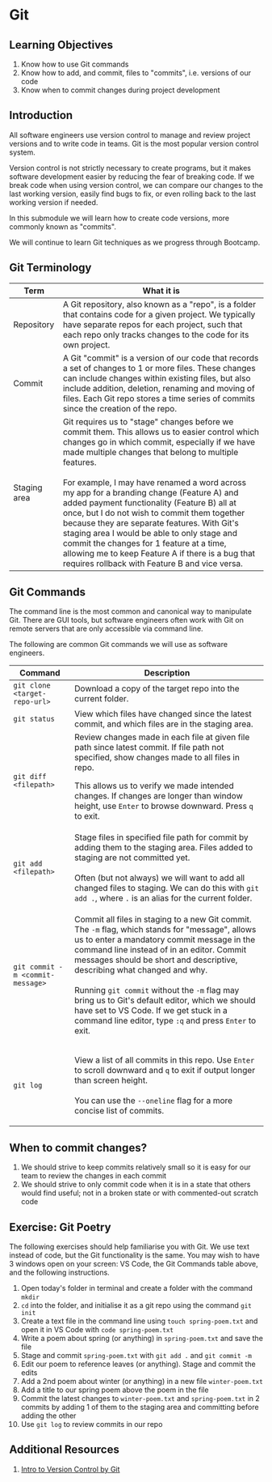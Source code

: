 # Git

## Learning Objectives

1. Know how to use Git commands
2. Know how to add, and commit, files to "commits", i.e. versions of our code
3. Know when to commit changes during project development

## Introduction

All software engineers use version control to manage and review project versions and to write code in teams. Git is the most popular version control system.

Version control is not strictly necessary to create programs, but it makes software development easier by reducing the fear of breaking code. If we break code when using version control, we can compare our changes to the last working version, easily find bugs to fix, or even rolling back to the last working version if needed.

In this submodule we will learn how to create code versions, more commonly known as "commits".&#x20;

We will continue to learn Git techniques as we progress through Bootcamp.

## Git Terminology

| Term         | What it is                                                                                                                                                                                                                                                                                                                                                                                                                                                                                                                                                                                                                                                         |
| ------------ | ------------------------------------------------------------------------------------------------------------------------------------------------------------------------------------------------------------------------------------------------------------------------------------------------------------------------------------------------------------------------------------------------------------------------------------------------------------------------------------------------------------------------------------------------------------------------------------------------------------------------------------------------------------------ |
| Repository   | A Git repository, also known as a "repo", is a folder that contains code for a given project. We typically have separate repos for each project, such that each repo only tracks changes to the code for its own project.                                                                                                                                                                                                                                                                                                                                                                                                                                          |
| Commit       | A Git "commit" is a version of our code that records a set of changes to 1 or more files. These changes can include changes within existing files, but also include addition, deletion, renaming and moving of files. Each Git repo stores a time series of commits since the creation of the repo.                                                                                                                                                                                                                                                                                                                                                                |
| Staging area | Git requires us to "stage" changes before we commit them. This allows us to easier control which changes go in which commit, especially if we have made multiple changes that belong to multiple features.<br><br>For example, I may have renamed a word across my app for a branding change (Feature A) and added payment functionality (Feature B) all at once, but I do not wish to commit them together because they are separate features. With Git's staging area I would be able to only stage and commit the changes for 1 feature at a time, allowing me to keep Feature A if there is a bug that requires rollback with Feature B and vice versa. |

## Git Commands

The command line is the most common and canonical way to manipulate Git. There are GUI tools, but software engineers often work with Git on remote servers that are only accessible via command line.

The following are common Git commands we will use as software engineers.

| Command                          | Description                                                                                                                                                                                                                                                                                                                                                                                                                                                                                                                                        |
| -------------------------------- | -------------------------------------------------------------------------------------------------------------------------------------------------------------------------------------------------------------------------------------------------------------------------------------------------------------------------------------------------------------------------------------------------------------------------------------------------------------------------------------------------------------------------------------------------- |
| `git clone <target-repo-url>`    | Download a copy of the target repo into the current folder.                                                                                                                                                                                                                                                                                                                                                                                                                                                                                        |
| `git status`                     | View which files have changed since the latest commit, and which files are in the staging area.                                                                                                                                                                                                                                                                                                                                                                                                                                                    |
| `git diff <filepath>`            | Review changes made in each file at given file path since latest commit. If file path not specified, show changes made to all files in repo.</p><p>This allows us to verify we made intended changes. If changes are longer than window height, use <code>Enter</code> to browse downward. Press <code>q</code> to exit.                                                                                                                                                                                                                    |
| `git add <filepath>`             | Stage files in specified file path for commit by adding them to the staging area. Files added to staging are not committed yet.<br><br>Often (but not always) we will want to add all changed files to staging. We can do this with <code>git add .</code>, where <code>.</code> is an alias for the current folder.                                                                                                                                                                                                                        |
| `git commit -m <commit-message>` | <p>Commit all files in staging to a new Git commit. The <code>-m</code> flag, which stands for "message", allows us to enter a mandatory commit message in the command line instead of in an editor. Commit messages should be short and descriptive, describing what changed and why.<br><br>Running <code>git commit</code> without the <code>-m</code> flag may bring us to Git's default editor, which we should have set to VS Code. If we get stuck in a command line editor, type <code>:q</code> and press <code>Enter</code> to exit.</p> |
| `git log`                        | <p>View a list of all commits in this repo. Use <code>Enter</code> to scroll downward and <code>q</code> to exit if output longer than screen height. <br><br>You can use the <code>--oneline</code> flag for a more concise list of commits.</p>                                                                                                                                                                                                                                                                                                  |

## When to commit changes?

1. We should strive to keep commits relatively small so it is easy for our team to review the changes in each commit
2. We should strive to only commit code when it is in a state that others would find useful; not in a broken state or with commented-out scratch code

## Exercise: Git Poetry

The following exercises should help familiarise you with Git. We use text instead of code, but the Git functionality is the same. You may wish to have 3 windows open on your screen: VS Code, the Git Commands table above, and the following instructions.

1. Open today's folder in terminal and create a folder with the command `mkdir`
2. `cd` into the folder, and initialise it as a git repo using the command `git init`
3. Create a text file in the command line using `touch spring-poem.txt` and open it in VS Code with `code spring-poem.txt`
4. Write a poem about spring (or anything) in `spring-poem.txt` and save the file
5. Stage and commit `spring-poem.txt` with `git add .` and `git commit -m`
6. Edit our poem to reference leaves (or anything). Stage and commit the edits
7. Add a 2nd poem about winter (or anything) in a new file `winter-poem.txt`
8. Add a title to our spring poem above the poem in the file
9. Commit the latest changes to `winter-poem.txt` and `spring-poem.txt` in 2 commits by adding 1 of them to the staging area and committing before adding the other
10. Use `git log` to review commits in our repo

## Additional Resources

1. <a href="https://git-scm.com/book/en/v2/Getting-Started-About-Version-Control" target="_blank">Intro to Version Control by Git</a>
